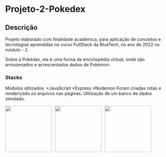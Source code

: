 # Projeto-2-Pokedex

## Descrição

Projeto elaborado com finalidade acadêmica, para aplicação de conceitos e tecnologias aprendidas no curso FullStack da BlueTech, no ano de 2022 no módulo - 2. 

Sobre a Pokédex, ela é uma forma de enciclopédia virtual, onde são armazenados e acrescentados dados de Pokémon.  

### Stacks
Módulos utilizados:
*JavaScript
*Express
*Nodemon
Foram criadas rotas e renderizado os arquivos nas páginas. Utilização de um banco de dados simulado.
<div style="display: flex;  gap: 10px;">
<img src="https://raw.githubusercontent.com/tomchen/stack-icons/634d5c036a2a7ca0115c94ab2ce86c7e79e01e13/logos/javascript.svg" height="150" width="150">

<img src="https://raw.githubusercontent.com/tomchen/stack-icons/634d5c036a2a7ca0115c94ab2ce86c7e79e01e13/logos/express.svg" height="150" width="150">

<img src="https://raw.githubusercontent.com/tomchen/stack-icons/634d5c036a2a7ca0115c94ab2ce86c7e79e01e13/logos/nodemon.svg" height="150" width="150">
</div>


